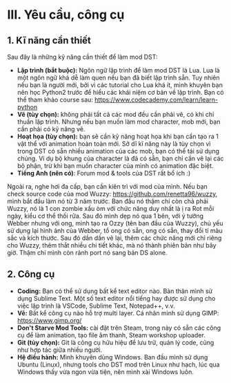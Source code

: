 # III. Yêu cầu, công cụ

## 1. Kĩ năng cần thiết

Sau đây là những kỹ năng cần thiết để làm mod DST:

- **Lập trình (bắt buộc):** Ngôn ngữ lập trình để làm mod DST là Lua. Lua là một ngôn ngữ khá dễ làm quen nếu bạn đã biết lập trình sẵn. Tuy nhiên nếu bạn là người mới, bởi vì các tutorial cho Lua khá ít, mình khuyên bạn nên học Python2 trước để hiểu các khái niệm cơ bản về lập trình. Bạn có thể tham khảo course sau: https://www.codecademy.com/learn/learn-python
- **Vẽ (tùy chọn):** không phải tất cả các mod đều cần phải vẽ, có khi chỉ thuần lập trình. Nhưng nếu bạn muốn làm mod character, mob mới, bạn cần phải có kỹ năng vẽ.
- **Hoạt họa (tùy chọn):** bạn sẽ cần kỹ năng hoạt họa khi bạn cần tạo ra 1 vật thể với animation hoàn toàn mới. Sở dĩ kĩ năng này là tùy chọn vì trong DST có sẵn nhiều animation của các mob, bạn có thể tái sử dụng chúng. Ví dụ bộ khung của character là đã có sẵn, bạn chỉ cần vẽ lại các bộ phận, trừ khi bạn muốn character của mình có animation đặc biệt.
- **Tiếng Anh (nên có)**: Forum mod & tools của DST rất bổ ích :)

Ngoài ra, nghe hơi đa cấp, bạn cần kiên trì với mod của mình. Nếu bạn check source code của mod Wuzzy: https://github.com/renetta96/wuzzy, mình bắt đầu làm nó từ 3 năm trước. Ban đầu nó thậm chí còn chả phải Wuzzy, nó là 1 con zombie xấu òm với chức năng duy nhất là ị ra Rot mỗi ngày, kiểu cơ thể thối rữa. Sau đó mình dẹp nó qua 1 bên, với ý tưởng Webber nhưng với ong, mình tạo ra Ozzy (tên ban đầu của Wuzzy), chủ yếu sử dụng lại hình ảnh của Webber, tổ ong có sẵn, ong có sẵn, thay đổi tí màu sắc và kích thước. Sau đó dần dần vẽ lại, thêm các chức năng mới chỉ riêng cho Wuzzy, thêm thắt nhiều chi tiết khác, mà nó thành phiên bản như bây giờ. Thậm chí mình còn rảnh port nó sang bản DS alone.

## 2. Công cụ

- **Coding:** Bạn có thể sử dụng bất kể text editor nào. Bản thân mình sử dụng Sublime Text. Một số text editor nổi tiếng hay được sử dụng cho việc lập trình là VSCode, Sublime Text, Notepad++, v.v.
- **Vẽ:** Bất kể công cụ nào hỗ trợ multi layer. Cá nhân mình sử dụng GIMP: https://www.gimp.org/
- **Don't Starve Mod Tools:** cài đặt trên Steam, trong này có sẵn các công cụ để làm animation, tạo file âm thanh, Steam workshop uploader.
- **Git (tùy chọn):** Git là công cụ hữu hiệu để lưu trữ, quản lý code, cũng như hợp tác giữa nhiều người.
- **Hệ điều hành:** Mình khuyên dùng Windows. Ban đầu mình sử dụng Ubuntu (Linux), nhưng tools cho DST mod trên Linux như hạch, lúc qua Windows thấy vừa ngon vừa tiện, nên mình xài Windows luôn.
